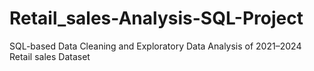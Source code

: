 # Retail_sales-Analysis-SQL-Project
SQL-based Data Cleaning and Exploratory Data Analysis of 2021–2024 Retail sales Dataset
